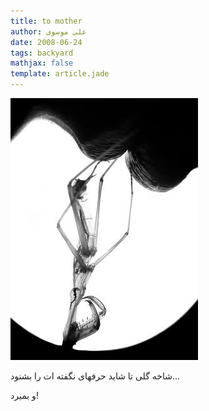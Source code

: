 ```yaml
---
title: to mother
author: علی موسوی
date: 2008-06-24
tags: backyard
mathjax: false
template: article.jade
---
```


![Kiss a Plant](./KissingAPlant.jpg)

شاخه گلی تا شاید حرفهای نگفته ات را بشنود...

و بمیرد!
